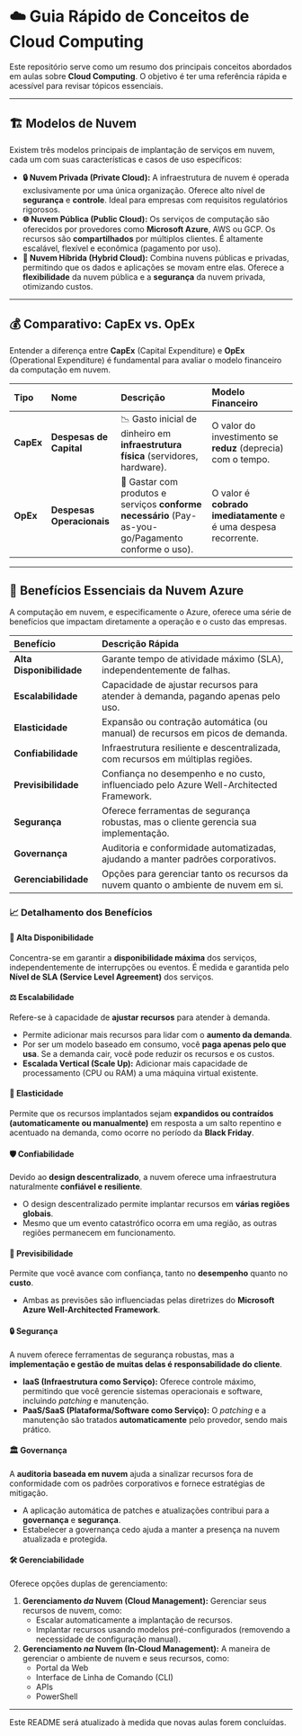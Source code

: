 # ☁️ Guia Rápido de Conceitos de Cloud Computing

Este repositório serve como um resumo dos principais conceitos abordados em aulas sobre **Cloud Computing**. O objetivo é ter uma referência rápida e acessível para revisar tópicos essenciais.

---

## 🏗️ Modelos de Nuvem

Existem três modelos principais de implantação de serviços em nuvem, cada um com suas características e casos de uso específicos:

* **🔒 Nuvem Privada (Private Cloud):** A infraestrutura de nuvem é operada exclusivamente por uma única organização. Oferece alto nível de **segurança** e **controle**. Ideal para empresas com requisitos regulatórios rigorosos.
* **🌐 Nuvem Pública (Public Cloud):** Os serviços de computação são oferecidos por provedores como **Microsoft Azure**, AWS ou GCP. Os recursos são **compartilhados** por múltiplos clientes. É altamente escalável, flexível e econômica (pagamento por uso).
* **🔗 Nuvem Híbrida (Hybrid Cloud):** Combina nuvens públicas e privadas, permitindo que os dados e aplicações se movam entre elas. Oferece a **flexibilidade** da nuvem pública e a **segurança** da nuvem privada, otimizando custos.

---

## 💰 Comparativo: CapEx vs. OpEx

Entender a diferença entre **CapEx** (Capital Expenditure) e **OpEx** (Operational Expenditure) é fundamental para avaliar o modelo financeiro da computação em nuvem.

| Tipo | Nome | Descrição | Modelo Financeiro |
| :--- | :--- | :--- | :--- |
| **CapEx** | **Despesas de Capital** | 📉 Gasto inicial de dinheiro em **infraestrutura física** (servidores, hardware). | O valor do investimento se **reduz** (deprecia) com o tempo. |
| **OpEx** | **Despesas Operacionais** | 💸 Gastar com produtos e serviços **conforme necessário** (Pay-as-you-go/Pagamento conforme o uso). | O valor é **cobrado imediatamente** e é uma despesa recorrente. |

---

## 🚀 Benefícios Essenciais da Nuvem Azure

A computação em nuvem, e especificamente o Azure, oferece uma série de benefícios que impactam diretamente a operação e o custo das empresas.

| Benefício | Descrição Rápida |
| :--- | :--- |
| **Alta Disponibilidade** | Garante tempo de atividade máximo (SLA), independentemente de falhas. |
| **Escalabilidade** | Capacidade de ajustar recursos para atender à demanda, pagando apenas pelo uso. |
| **Elasticidade** | Expansão ou contração automática (ou manual) de recursos em picos de demanda. |
| **Confiabilidade** | Infraestrutura resiliente e descentralizada, com recursos em múltiplas regiões. |
| **Previsibilidade** | Confiança no desempenho e no custo, influenciado pelo Azure Well-Architected Framework. |
| **Segurança** | Oferece ferramentas de segurança robustas, mas o cliente gerencia sua implementação. |
| **Governança** | Auditoria e conformidade automatizadas, ajudando a manter padrões corporativos. |
| **Gerenciabilidade** | Opções para gerenciar tanto os recursos da nuvem quanto o ambiente de nuvem em si. |

### 📈 Detalhamento dos Benefícios

#### 🥇 Alta Disponibilidade
Concentra-se em garantir a **disponibilidade máxima** dos serviços, independentemente de interrupções ou eventos. É medida e garantida pelo **Nível de SLA (Service Level Agreement)** dos serviços.

#### ⚖️ Escalabilidade
Refere-se à capacidade de **ajustar recursos** para atender à demanda.
* Permite adicionar mais recursos para lidar com o **aumento da demanda**.
* Por ser um modelo baseado em consumo, você **paga apenas pelo que usa**. Se a demanda cair, você pode reduzir os recursos e os custos.
* **Escalada Vertical (Scale Up):** Adicionar mais capacidade de processamento (CPU ou RAM) a uma máquina virtual existente.

#### 🔄 Elasticidade
Permite que os recursos implantados sejam **expandidos ou contraídos (automaticamente ou manualmente)** em resposta a um salto repentino e acentuado na demanda, como ocorre no período da **Black Friday**.

#### 🛡️ Confiabilidade
Devido ao **design descentralizado**, a nuvem oferece uma infraestrutura naturalmente **confiável e resiliente**.
* O design descentralizado permite implantar recursos em **várias regiões globais**.
* Mesmo que um evento catastrófico ocorra em uma região, as outras regiões permanecem em funcionamento.

#### 🔮 Previsibilidade
Permite que você avance com confiança, tanto no **desempenho** quanto no **custo**.
* Ambas as previsões são influenciadas pelas diretrizes do **Microsoft Azure Well-Architected Framework**.

#### 🔒 Segurança
A nuvem oferece ferramentas de segurança robustas, mas a **implementação e gestão de muitas delas é responsabilidade do cliente**.
* **IaaS (Infraestrutura como Serviço):** Oferece controle máximo, permitindo que você gerencie sistemas operacionais e software, incluindo *patching* e manutenção.
* **PaaS/SaaS (Plataforma/Software como Serviço):** O *patching* e a manutenção são tratados **automaticamente** pelo provedor, sendo mais prático.

#### 🏛️ Governança
A **auditoria baseada em nuvem** ajuda a sinalizar recursos fora de conformidade com os padrões corporativos e fornece estratégias de mitigação.
* A aplicação automática de patches e atualizações contribui para a **governança** e **segurança**.
* Estabelecer a governança cedo ajuda a manter a presença na nuvem atualizada e protegida.

#### 🛠️ Gerenciabilidade
Oferece opções duplas de gerenciamento:

1.  **Gerenciamento *da* Nuvem (Cloud Management):** Gerenciar seus recursos de nuvem, como:
    * Escalar automaticamente a implantação de recursos.
    * Implantar recursos usando modelos pré-configurados (removendo a necessidade de configuração manual).
2.  **Gerenciamento *na* Nuvem (In-Cloud Management):** A maneira de gerenciar o ambiente de nuvem e seus recursos, como:
    * Portal da Web
    * Interface de Linha de Comando (CLI)
    * APIs
    * PowerShell

---

Este README será atualizado à medida que novas aulas forem concluídas.
